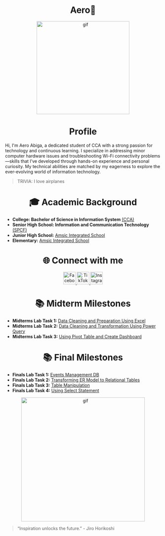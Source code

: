 <h1 align="center"> Aero🛫 </h1>

<p align="center">
  <img align="center" alt="gif" width="300" src="https://i.pinimg.com/originals/2c/45/fa/2c45fa7b020a0889c6a06298fbbbc6d1.gif">
</p>

<h1 align="center"> Profile </h1>

Hi, I'm Aero Abiga, a dedicated student of CCA with a strong passion for technology and continuous learning. I specialize in addressing minor computer hardware issues and troubleshooting Wi-Fi connectivity problems—skills that I’ve developed through hands-on experience and personal curiosity. My technical abilities are matched by my eagerness to explore the ever-evolving world of information technology.

> TRIVIA: I love airplanes

<h1 align="center"> 🎓 Academic Background </h1>

- **College: Bachelor of Science in Information System** [(CCA)](https://www.facebook.com/CityCollegeOfAngeles)
- **Senior High School: Information and Communication Technology** [(SPCF)](https://www.facebook.com/spcfofficial)
- **Junior High School:** [Amsic Integrated School](https://www.facebook.com/amsic.is)
- **Elementary:** [Amsic Integrated School](https://www.facebook.com/amsic.is)

<h1 align="center"> 🌐 Connect with me </h1>

<p align="center">
  <a href="https://www.facebook.com/capt.aero28" target="_blank">
    <img src="https://cdn.jsdelivr.net/gh/devicons/devicon/icons/facebook/facebook-original.svg" alt="Facebook" width="40" />
  </a>
  <a href="https://www.tiktok.com/@aa4on_?is_from_webapp=1&sender_device=pc" target="_blank">
    <img src="https://cdn-icons-png.flaticon.com/512/3046/3046121.png" alt="TikTok" width="40" />
  </a>
  <a href="https://www.instagram.com/ae.xxeroh/?igsh=MWR4eTFiYnU2M3hwNQ%3D%3D#" target="_blank">
    <img src="https://cdn-icons-png.flaticon.com/512/2111/2111463.png" alt="Instagram" width="40" />
  </a>
</p>

<h1 align="center"> 📚 Midterm Milestones </h1>

- **Midterms Lab Task 1:** [Data Cleaning and Preparation Using Excel](https://github.com/AeroB2/EDM-PROJECTS-AeroB2/blob/main/Midterm%20Lab%20Task%201%20/README.md)
- **Midterms Lab Task 2:** [Data Cleaning and Transformation Using Power Query](https://github.com/AeroB2/EDM-PROJECTS-AeroB2/blob/main/Midterm%20Lab%20Task%202%20/README.md)
- **Midterms Lab Task 3:** [Using Pivot Table and Create Dashboard](https://github.com/AeroB2/EDM-PROJECTS-AeroB2/blob/main/Midterm%20Lab%20Task%203%20/README.md)

<h1 align="center"> 📚 Final Milestones </h1>

- **Finals Lab Task 1:** [Events Management DB](https://github.com/AeroB2/EDM-PROJECTS-AeroB2/blob/main/Final%20Lab%20Task%201/README.md)
- **Finals Lab Task 2:** [Transforming ER Model to Relational Tables](https://github.com/AeroB2/EDM-PROJECTS-AeroB2/blob/main/Final%20Lab%20Task%202/README.md)
- **Finals Lab Task 3:** [Table Manipulation](https://github.com/AeroB2/EDM-PROJECTS-AeroB2/tree/main/Fiinal%20Lab%20Task%203)
- **Finals Lab Task 4:** [Using Select Statement](https://github.com/AeroB2/EDM-PROJECTS-AeroB2/tree/main/Final%20Lab%20Task%204)

<p align="center">
  <img align="center" alt="gif" width="400" src="https://31.media.tumblr.com/8c46e19cf5200595c871fc6dcaa73087/tumblr_n1z3wdHk6P1r4zr8xo3_500.gif">
</p>

> “Inspiration unlocks the future.” - Jiro Horikoshi





